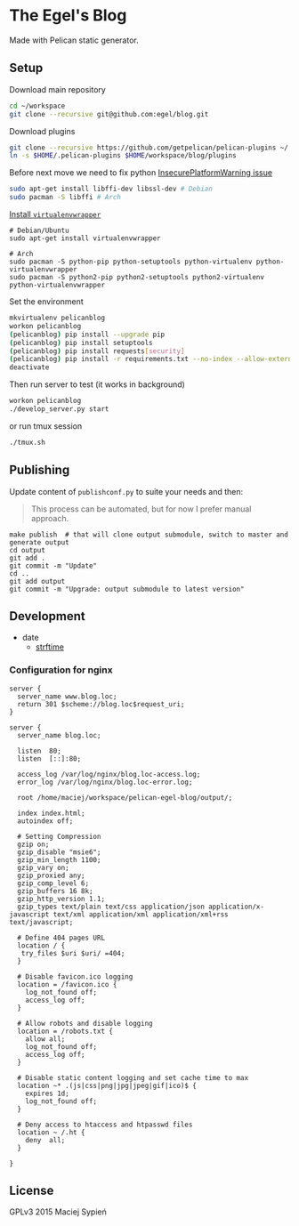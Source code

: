 # The Egel's Blog
Made with Pelican static generator.


## Setup
Download main repository

```bash
cd ~/workspace
git clone --recursive git@github.com:egel/blog.git
```

Download plugins
```bash
git clone --recursive https://github.com/getpelican/pelican-plugins ~/.pelican-plugins
ln -s $HOME/.pelican-plugins $HOME/workspace/blog/plugins
```


Before next move we need to fix python [InsecurePlatformWarning issue][issue-InsecurePlatformWarning]

```bash
sudo apt-get install libffi-dev libssl-dev # Debian
sudo pacman -S libffi # Arch
```

[Install `virtualenvwrapper`](http://virtualenvwrapper.readthedocs.io/en/latest/install.html)

```shell
# Debian/Ubuntu
sudo apt-get install virtualenvwrapper

# Arch
sudo pacman -S python-pip python-setuptools python-virtualenv python-virtualenvwrapper
sudo pacman -S python2-pip python2-setuptools python2-virtualenv python-virtualenvwrapper
```


Set the environment

```bash
mkvirtualenv pelicanblog
workon pelicanblog
(pelicanblog) pip install --upgrade pip
(pelicanblog) pip install setuptools
(pelicanblog) pip install requests[security]
(pelicanblog) pip install -r requirements.txt --no-index --allow-external
deactivate
```

Then run server to test (it works in background)

```bash
workon pelicanblog
./develop_server.py start
```

or run tmux session

```bash
./tmux.sh
```

## Publishing
Update content of `publishconf.py` to suite your needs and then:

> This process can be automated, but for now I prefer manual approach.

```
make publish  # that will clone output submodule, switch to master and generate output
cd output
git add .
git commit -m "Update"
cd ..
git add output
git commit -m "Upgrade: output submodule to latest version"
```


## Development

*   date
    +   [strftime](http://strftime.org/)


### Configuration for nginx

```nginx
server {
  server_name www.blog.loc;
  return 301 $scheme://blog.loc$request_uri;
}

server {
  server_name blog.loc;

  listen  80;
  listen  [::]:80;

  access_log /var/log/nginx/blog.loc-access.log;
  error_log /var/log/nginx/blog.loc-error.log;

  root /home/maciej/workspace/pelican-egel-blog/output/;

  index index.html;
  autoindex off;

  # Setting Compression
  gzip on;
  gzip_disable "msie6";
  gzip_min_length 1100;
  gzip_vary on;
  gzip_proxied any;
  gzip_comp_level 6;
  gzip_buffers 16 8k;
  gzip_http_version 1.1;
  gzip_types text/plain text/css application/json application/x-javascript text/xml application/xml application/xml+rss text/javascript;

  # Define 404 pages URL
  location / {
   try_files $uri $uri/ =404;
  }

  # Disable favicon.ico logging
  location = /favicon.ico {
  	log_not_found off;
  	access_log off;
  }

  # Allow robots and disable logging
  location = /robots.txt {
  	allow all;
  	log_not_found off;
  	access_log off;
  }

  # Disable static content logging and set cache time to max
  location ~* .(js|css|png|jpg|jpeg|gif|ico)$ {
  	expires 1d;
  	log_not_found off;
  }

  # Deny access to htaccess and htpasswd files
  location ~ /.ht {
  	deny  all;
  }

}
```


## License
GPLv3 2015 Maciej Sypień


[issue-InsecurePlatformWarning]: http://stackoverflow.com/questions/29134512/insecureplatformwarning-a-true-sslcontext-object-is-not-available-this-prevent
